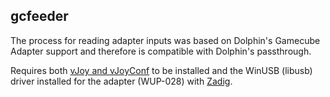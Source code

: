 ## gcfeeder
The process for reading adapter inputs was based on Dolphin's Gamecube Adapter support and therefore is compatible with Dolphin's passthrough.

Requires both [vJoy and vJoyConf](http://vjoystick.sourceforge.net/site) to be installed and the WinUSB (libusb) driver installed for the adapter (WUP-028) with [Zadig](https://zadig.akeo.ie).

